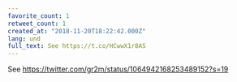 ```yaml
---
favorite_count: 1
retweet_count: 1
created_at: "2018-11-20T18:22:42.000Z"
lang: und
full_text: See https://t.co/HCwwX1r8AS
---
```


See <https://twitter.com/gr2m/status/1064942168253489152?s=19>
